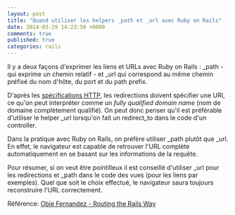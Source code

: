 ```yaml
---
layout: post
title: "Quand utiliser les helpers _path et _url avec Ruby on Rails"
date: 2014-03-29 14:23:50 +0000
comments: true
published: true
categories: rails
---
```

Il y a deux façons d'exprimer les liens et URLs avec Ruby on Rails : \_path - qui exprime un chemin relatif - et \_url qui correspond au même chemin préfixé du nom d'hôte, du port et du path prefix.

D'après les [spécifications HTTP](http://www.ietf.org/rfc/rfc2616.txt), les redirections doivent spécifier une URI, ce qu'on peut interpréter comme un *fully qualified domain name* (nom de domaine complètement qualifié). On peut donc penser qu'il est préférable d'utiliser le helper \_url lorsqu'on fait un redirect\_to dans le code d'un controller.

Dans la pratique avec Ruby on Rails, on préfère utiliser \_path plutôt que \_url. En effet, le navigateur est capable de retrouver l'URL complète automatiquement en se basant sur les informations de la requête.

Pour résumer, si on veut être pointilleux il est conseillé d'utiliser \_url pour les redirections et \_path dans le code des vues (pour les liens par exemples). Quel que soit le choix effectué, le navigateur saura toujours reconstruire l'URL correctement.

Référence: [Obie Fernandez - Routing the Rails Way](https://www.informit.com/articles/article.aspx?p=1087656&seqNum=17)
